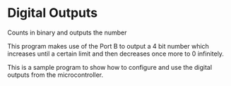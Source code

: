 # Digital Outputs
Counts in binary and outputs the number

This program makes use of the Port B to output a 4 bit number which increases until a certain limit and then decreases once more to 0 infinitely.

This is a sample program to show how to configure and use the digital outputs from the microcontroller.
